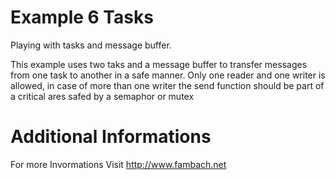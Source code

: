 # Example 6 Tasks
Playing with tasks and message buffer.

This example uses two taks and a message buffer to transfer messages from one task to another in a safe manner.
Only one reader and one writer is allowed, in case of more than one writer the send function should be part of 
a critical ares safed by a semaphor or mutex


# Additional Informations
For more Invormations Visit http://www.fambach.net

